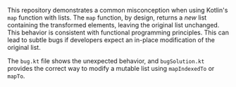 This repository demonstrates a common misconception when using Kotlin's `map` function with lists.  The `map` function, by design, returns a *new* list containing the transformed elements, leaving the original list unchanged. This behavior is consistent with functional programming principles.  This can lead to subtle bugs if developers expect an in-place modification of the original list.

The `bug.kt` file shows the unexpected behavior, and `bugSolution.kt` provides the correct way to modify a mutable list using `mapIndexedTo` or `mapTo`.